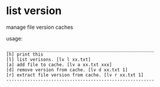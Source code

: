 # list version

manage file version caches


usage:

```
________________________________________________________
[h] print this
[l] list verisons. [lv l xx.txt]
[a] add file to cache. [lv a xx.txt xxx]
[d] remove version from cache. [lv d xx.txt 1]
[r] extract file version from cache. [lv r xx.txt 1]
--------------------------------------------------------
```